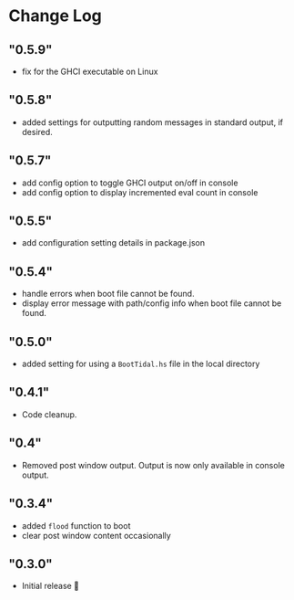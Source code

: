 # Change Log

## "0.5.9"
- fix for the GHCI executable on Linux

## "0.5.8"
- added settings for outputting random messages in standard output, if desired.

## "0.5.7"
- add config option to toggle GHCI output on/off in console
- add config option to display incremented eval count in console

## "0.5.5"
- add configuration setting details in package.json

## "0.5.4"
- handle errors when boot file cannot be found.
- display error message with path/config info when boot file cannot be found.

## "0.5.0"
- added setting for using a `BootTidal.hs` file in the local directory

## "0.4.1"
- Code cleanup.

## "0.4"
- Removed post window output. Output is now only available in console output.

## "0.3.4"
- added `flood` function to boot
- clear post window content occasionally

## "0.3.0"
- Initial release 🎉

